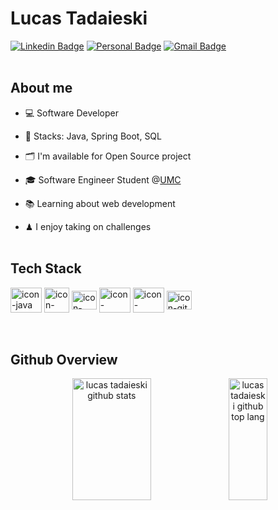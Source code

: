 # Lucas Tadaieski 
[![Linkedin Badge](https://img.shields.io/badge/-Linkedin-0A2342?style=flat-square&logo=Linkedin&logoColor=white&link=https://www.linkedin.com/in/lucastadaieski/)](https://www.linkedin.com/in/lucastadaieski/)
[![Personal Badge](https://img.shields.io/badge/-Website-0A2342?style=flat-square&logo=esri&logoColor=white&link=https://lucastadaieski.github.io/portfolio/)](https://lucastadaieski.github.io/portfolio/)
[![Gmail Badge](https://img.shields.io/badge/-dev.lucastadaieski@gmail.com-0A2342?style=flat-square&logo=Gmail&logoColor=white&link=mailto:dev.lucastadaieski@gmail.com)](mailto:dev.lucastadaieski@gmail.com)
<br><br>

## About me
- 💻 Software Developer

- 🧰 Stacks: Java, Spring Boot, SQL

- 🗂 I'm available for Open Source project
  
- 🎓 Software Engineer Student @[UMC](https://www.umc.br/)
  
- 📚 Learning about web development
  
- ♟ I enjoy taking on challenges
<br><br>


## Tech Stack

<div style="display: inline_block">
  <img align="center" alt="icon-java" height="40" width="50" src="https://cdn.jsdelivr.net/gh/devicons/devicon/icons/java/java-original.svg" />
  <img align="center" alt="icon-maven" height="40" width="40"  src="https://cdn.jsdelivr.net/gh/devicons/devicon@latest/icons/maven/maven-original.svg" />     
  <img align="center" alt="icon-spring" height="30" width="40" src="https://cdn.jsdelivr.net/gh/devicons/devicon@latest/icons/spring/spring-original.svg" />  
  <img align="center" alt="icon-mySQL" height="40" width="50"src="https://cdn.jsdelivr.net/gh/devicons/devicon@latest/icons/mysql/mysql-original.svg" />        
  <img align="center" alt="icon-postgreeSQL" height="40" width="50" src="https://cdn.jsdelivr.net/gh/devicons/devicon@latest/icons/postgresql/postgresql-plain.svg" />
  <img align="center" alt="icon-git" height="30" width="40" src="https://cdn.jsdelivr.net/gh/devicons/devicon@latest/icons/git/git-original.svg" />
</div><br/>                 
</div><br/>


## Github Overview

<div align="center">  
  <img width="50%" height="195px" src="https://github-readme-stats.vercel.app/api?username=lucastadaieski&show_icons=true&hide_border=true&title_color=00bfbf&icon_color=00bfbf&text_color=c9d1d9&bg_color=0d1117" alt="lucas tadaieski github stats" alt="lucas tadaieski github stats" />
  <img width="35%" height="195px" src="https://github-readme-stats.vercel.app/api/top-langs/?username=lucastadaieski&layout=compact&hide_border=true&title_color=00bfbf&bg_color=0d1117" alt="lucas tadaieski github top lang" />
</div>


